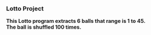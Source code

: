 ### Lotto Project<br>
**This Lotto program extracts 6 balls that range is 1 to 45.**<br>
**The ball is shuffled 100 times.**<br>
